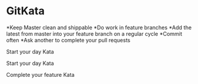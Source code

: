 # GitKata
*Keep Master clean and shippable
*Do work in feature branches
*Add the latest from master into your feature branch on a regular cycle
*Commit often
*Ask another to complete your pull requests

Start your day Kata

Start your day Kata

Complete your feature Kata

